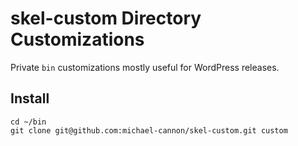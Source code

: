 # skel-custom Directory Customizations

Private `bin` customizations mostly useful for WordPress releases.

## Install 

```
cd ~/bin
git clone git@github.com:michael-cannon/skel-custom.git custom
```
